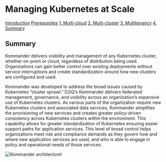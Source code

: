 # Managing Kubernetes at Scale

[Introduction](https://github.com/mesosphere/kommander-workshop-student/blob/master/README.md#introduction)
[Prerequisites](https://github.com/mesosphere/kommander-workshop-student/blob/master/README.md#Prerequisites)
[1. Multi-cloud](https://github.com/mesosphere/kommander-workshop-student/blob/master/multi-cloud-lab.md#Multi-cloud-lab)
[2. Multi-cluster](https://github.com/mesosphere/kommander-workshop-student/blob/master/multi-cluster-lab.md#Multi-Cluster-Lab)
[3. Multitenancy](https://github.com/mesosphere/kommander-workshop-student/blob/master/multitenancy-lab.md#Multitenancy-Lab)
[4. Summary](https://github.com/mesosphere/kommander-workshop-student/blob/master/summary.md#Summary)

## Summary

Kommander delivers visibility and management of any Kubernetes cluster, whether on-prem or cloud, regardless of distribution being used. Organizations can gain better control over existing deployments without service interruptions and create standardization around how new clusters are configured and used.

Kommander was developed to address the broad issues caused by Kubernetes “cluster sprawl.” D2iQ’s Kommander delivers federated management, governance, and visibility across an organization’s expansive use of Kubernetes clusters. As various parts of the organization require new Kubernetes clusters and associated data services, Kommander simplifies the provisioning of new services and creates greater policy-driven consistency across Kubernetes clusters within the environment. This capability allows for greater standardization of Kubernetes ensuring easier support paths for application services. This level of broad control helps organizations meet risk and compliance demands as they govern how and where new application services are used, and who is able to engage in policy and operational needs of those services.


![Kommander architecture!](https://docs.d2iq.com/ksphere/kommander/1.1/img/Kommander_architecture.png "Kommander_architecture")
